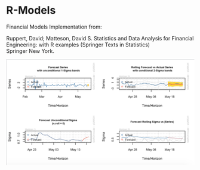 # R-Models

Financial Models Implementation from:

Ruppert, David; Matteson, David S.
Statistics and Data Analysis for Financial Engineering: with R examples (Springer Texts in Statistics)  
Springer New York.


![Performance Diagram](https://raw.githubusercontent.com/th3sys/R-Models/master/demo.png)